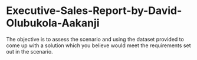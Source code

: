 # Executive-Sales-Report-by-David-Olubukola-Aakanji
The objective is to assess the scenario and using the dataset provided to come up with a solution which you believe would meet the requirements set out in the scenario.
